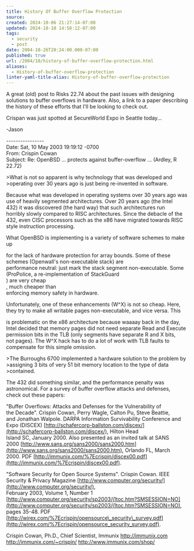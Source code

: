 ```yaml
---
title: History Of Buffer Overflow Protection
source: 
created: 2024-10-06 21:27:14-07:00
updated: 2024-10-10 14:58:12-07:00
tags:
  - security
  - post
date: 2004-10-26T20:24:00.000-07:00
published: true
url: /2004/10/history-of-buffer-overflow-protection.html
aliases:
  - History-of-buffer-overflow-protection
linter-yaml-title-alias: History-of-buffer-overflow-protection
---
```



A great (old) post to Risks 22.74 about the past issues with designing solutions to buffer overflows in hardware. Also, a link to a paper describing the history of these efforts that I'll be looking to check out.  
  
Crispan was just spotted at SecureWorld Expo in Seattle today...  
  
\-Jason  
  
\----------------  
Date: Sat, 10 May 2003 19:19:12 -0700  
From: Crispin Cowan  
Subject: Re: OpenBSD ... protects against buffer-overflow ... (Ardley, R  
22.72)  
  
\>What is not so apparent is why technology that was developed and  
\>operating over 30 years ago is just being re-invented in software.  
  
Because what was developed in operating systems over 30 years ago was  
use of heavily segmented architectures. Over 20 years ago (the Intel  
432) it was discovered (the hard way) that such architectures run  
horribly slowly compared to RISC architectures. Since the debacle of the  
432, even CISC processors such as the x86 have migrated towards RISC  
style instruction processing.  
  
What OpenBSD is implementing is a variety of software schemes to make up  
  
for the lack of hardware protection for array bounds. Some of these  
schemes (Openwall's non-executable stack) are  
performance neutral: just mark the stack segment non-executable. Some  
(ProPolice, a re-implementation of StackGuard  
) are very cheap  
, much cheaper than  
enforcing memory safety in hardware.  
  
Unfortunately, one of these enhancements (W^X) is not so cheap. Here,  
they try to make all writable pages non-executable, and vice versa. This  
  
is problematic on the x86 architecture because waaaay back in the day,  
Intel decided that memory pages did not need separate Read and Execute  
permission bits in the TLB (only segments have separate R and X bits,  
not pages). The W^X hack has to do a lot of work with TLB faults to  
compensate for this simple omission.  
  
\>The Burroughs 6700 implemented a hardware solution to the problem by  
\>assigning 3 bits of very 51 bit memory location to the type of data  
\>contained.  
  
The 432 did something similar, and the performance penalty was  
astronomical. For a survey of buffer overflow attacks and defenses,  
check out these papers:  
  
"Buffer Overflows: Attacks and Defenses for the Vulnerability of  
the Decade". Crispin Cowan, Perry Wagle, Calton Pu, Steve Beattie,  
and Jonathan Walpole. DARPA Information Survivability Conference and  
Expo (DISCEX) [http://schafercorp-ballston.com/discex/](http://schafercorp-ballston.com/discex/), Hilton Head  
Island SC, January 2000. Also presented as an invited talk at SANS  
2000 [http://www.sans.org/sans2000/sans2000.htm](http://www.sans.org/sans2000/sans2000.htm), Orlando FL, March  
2000\. PDF [http://immunix.com/%7Ecrispin/discex00.pdf](http://immunix.com/%7Ecrispin/discex00.pdf).  
  
"Software Security for Open Source Systems". Crispin Cowan. IEEE  
Security & Privacy Magazine [http://www.computer.org/security/](http://www.computer.org/security/),  
February 2003, Volume 1, Number 1  
[http://www.computer.org/security/sp2003/j1toc.htm?SMSESSION=NO](http://www.computer.org/security/sp2003/j1toc.htm?SMSESSION=NO),  
pages 35-48. PDF  
[http://wirex.com/%7Ecrispin/opensource\_security\_survey.pdf](http://wirex.com/%7Ecrispin/opensource_security_survey.pdf).  
  
Crispin Cowan, Ph.D., Chief Scientist, Immunix http://immunix.com  
http://immunix.com/~crispin/ http://www.immunix.com/shop/